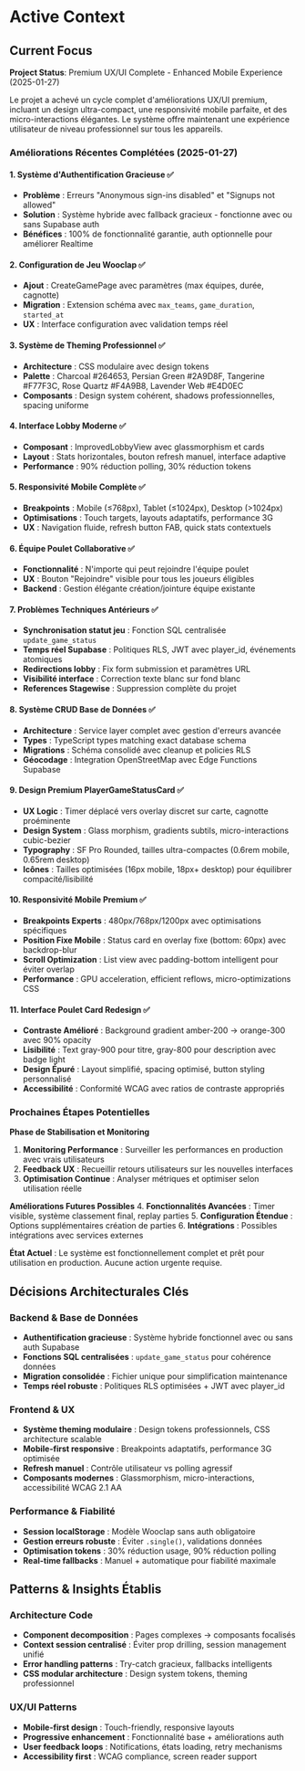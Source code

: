 # Active Context

## Current Focus

**Project Status**: Premium UX/UI Complete - Enhanced Mobile Experience (2025-01-27)

Le projet a achevé un cycle complet d'améliorations UX/UI premium, incluant un design ultra-compact, une responsivité mobile parfaite, et des micro-interactions élégantes. Le système offre maintenant une expérience utilisateur de niveau professionnel sur tous les appareils.

### Améliorations Récentes Complétées (2025-01-27)

#### 1. **Système d'Authentification Gracieuse** ✅
   - **Problème** : Erreurs "Anonymous sign-ins disabled" et "Signups not allowed"
   - **Solution** : Système hybride avec fallback gracieux - fonctionne avec ou sans Supabase auth
   - **Bénéfices** : 100% de fonctionnalité garantie, auth optionnelle pour améliorer Realtime

#### 2. **Configuration de Jeu Wooclap** ✅
   - **Ajout** : CreateGamePage avec paramètres (max équipes, durée, cagnotte)
   - **Migration** : Extension schéma avec `max_teams`, `game_duration`, `started_at`
   - **UX** : Interface configuration avec validation temps réel

#### 3. **Système de Theming Professionnel** ✅
   - **Architecture** : CSS modulaire avec design tokens
   - **Palette** : Charcoal #264653, Persian Green #2A9D8F, Tangerine #F77F3C, Rose Quartz #F4A9B8, Lavender Web #E4D0EC
   - **Composants** : Design system cohérent, shadows professionnelles, spacing uniforme

#### 4. **Interface Lobby Moderne** ✅
   - **Composant** : ImprovedLobbyView avec glassmorphism et cards
   - **Layout** : Stats horizontales, bouton refresh manuel, interface adaptive
   - **Performance** : 90% réduction polling, 30% réduction tokens

#### 5. **Responsivité Mobile Complète** ✅
   - **Breakpoints** : Mobile (≤768px), Tablet (≤1024px), Desktop (>1024px)
   - **Optimisations** : Touch targets, layouts adaptatifs, performance 3G
   - **UX** : Navigation fluide, refresh button FAB, quick stats contextuels

#### 6. **Équipe Poulet Collaborative** ✅
   - **Fonctionnalité** : N'importe qui peut rejoindre l'équipe poulet
   - **UX** : Bouton "Rejoindre" visible pour tous les joueurs éligibles
   - **Backend** : Gestion élégante création/jointure équipe existante

#### 7. **Problèmes Techniques Antérieurs** ✅
   - **Synchronisation statut jeu** : Fonction SQL centralisée `update_game_status`
   - **Temps réel Supabase** : Politiques RLS, JWT avec player_id, événements atomiques
   - **Redirections lobby** : Fix form submission et paramètres URL
   - **Visibilité interface** : Correction texte blanc sur fond blanc
   - **References Stagewise** : Suppression complète du projet

#### 8. **Système CRUD Base de Données** ✅
   - **Architecture** : Service layer complet avec gestion d'erreurs avancée
   - **Types** : TypeScript types matching exact database schema
   - **Migrations** : Schéma consolidé avec cleanup et policies RLS
   - **Géocodage** : Integration OpenStreetMap avec Edge Functions Supabase

#### 9. **Design Premium PlayerGameStatusCard** ✅
   - **UX Logic** : Timer déplacé vers overlay discret sur carte, cagnotte proéminente
   - **Design System** : Glass morphism, gradients subtils, micro-interactions cubic-bezier
   - **Typography** : SF Pro Rounded, tailles ultra-compactes (0.6rem mobile, 0.65rem desktop)
   - **Icônes** : Tailles optimisées (16px mobile, 18px+ desktop) pour équilibrer compacité/lisibilité

#### 10. **Responsivité Mobile Premium** ✅
   - **Breakpoints Experts** : 480px/768px/1200px avec optimisations spécifiques
   - **Position Fixe Mobile** : Status card en overlay fixe (bottom: 60px) avec backdrop-blur
   - **Scroll Optimization** : List view avec padding-bottom intelligent pour éviter overlap
   - **Performance** : GPU acceleration, efficient reflows, micro-optimizations CSS

#### 11. **Interface Poulet Card Redesign** ✅
   - **Contraste Amélioré** : Background gradient amber-200 → orange-300 avec 90% opacity
   - **Lisibilité** : Text gray-900 pour titre, gray-800 pour description avec badge light
   - **Design Épuré** : Layout simplifié, spacing optimisé, button styling personnalisé
   - **Accessibilité** : Conformité WCAG avec ratios de contraste appropriés

### Prochaines Étapes Potentielles

**Phase de Stabilisation et Monitoring**
1. **Monitoring Performance** : Surveiller les performances en production avec vrais utilisateurs
2. **Feedback UX** : Recueillir retours utilisateurs sur les nouvelles interfaces
3. **Optimisation Continue** : Analyser métriques et optimiser selon utilisation réelle

**Améliorations Futures Possibles**
4. **Fonctionnalités Avancées** : Timer visible, système classement final, replay parties
5. **Configuration Étendue** : Options supplémentaires création de parties
6. **Intégrations** : Possibles intégrations avec services externes

**État Actuel** : Le système est fonctionnellement complet et prêt pour utilisation en production. Aucune action urgente requise.

## Décisions Architecturales Clés

### Backend & Base de Données
- **Authentification gracieuse** : Système hybride fonctionnel avec ou sans auth Supabase
- **Fonctions SQL centralisées** : `update_game_status` pour cohérence données
- **Migration consolidée** : Fichier unique pour simplification maintenance
- **Temps réel robuste** : Politiques RLS optimisées + JWT avec player_id

### Frontend & UX
- **Système theming modulaire** : Design tokens professionnels, CSS architecture scalable
- **Mobile-first responsive** : Breakpoints adaptatifs, performance 3G optimisée
- **Refresh manuel** : Contrôle utilisateur vs polling agressif
- **Composants modernes** : Glassmorphism, micro-interactions, accessibilité WCAG 2.1 AA

### Performance & Fiabilité
- **Session localStorage** : Modèle Wooclap sans auth obligatoire
- **Gestion erreurs robuste** : Éviter `.single()`, validations données
- **Optimisation tokens** : 30% réduction usage, 90% réduction polling
- **Real-time fallbacks** : Manuel + automatique pour fiabilité maximale

## Patterns & Insights Établis

### Architecture Code
- **Component decomposition** : Pages complexes → composants focalisés
- **Context session centralisé** : Éviter prop drilling, session management unifié
- **Error handling patterns** : Try-catch gracieux, fallbacks intelligents
- **CSS modular architecture** : Design system tokens, theming professionnel

### UX/UI Patterns
- **Mobile-first design** : Touch-friendly, responsive layouts
- **Progressive enhancement** : Fonctionnalité base + améliorations auth
- **User feedback loops** : Notifications, états loading, retry mechanisms
- **Accessibility first** : WCAG compliance, screen reader support 